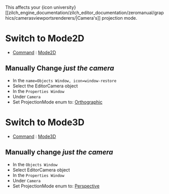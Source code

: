 This affects your {icon university}[[zilch_engine_documentation/zilch_editor_documentation/zeromanual/graphics/camerasviewportsrenderers/|Camera's]] projection mode.

 # Switch to Mode2D
- [Command](https://github.com/ZilchEngine/ZilchDocs/blob/master/zilch_editor_documentation/zeromanual/editor/editorcommands/commands.markdown) : [ Mode2D](https://github.com/ZilchEngine/ZilchDocs/blob/master/code_reference/command_reference.markdown#mode2d)

 ## Manually Change *just the camera*


 - In the `name=Objects Window, icon=window-restore`
  - Select the EditorCamera object
 - In the `Properties Window`
  - Under `Camera`
   - Set ProjectionMode enum to: [Orthographic](https://github.com/ZilchEngine/ZilchDocs/blob/master/code_reference/enum_reference.markdown#perspectivemode)

 # Switch to Mode3D
- [Command](https://github.com/ZilchEngine/ZilchDocs/blob/master/zilch_editor_documentation/zeromanual/editor/editorcommands/commands.markdown) : [ Mode3D](https://github.com/ZilchEngine/ZilchDocs/blob/master/code_reference/command_reference.markdown#mode3d)


 ## Manually change *just the camera*


 - In the `Objects Window`
  - Select EditorCamera object
 - In the `Properties Window`
  - Under `Camera`
   - Set ProjectionMode enum to: [Perspective](https://github.com/ZilchEngine/ZilchDocs/blob/master/code_reference/enum_reference.markdown#perspectivemode)
 

 